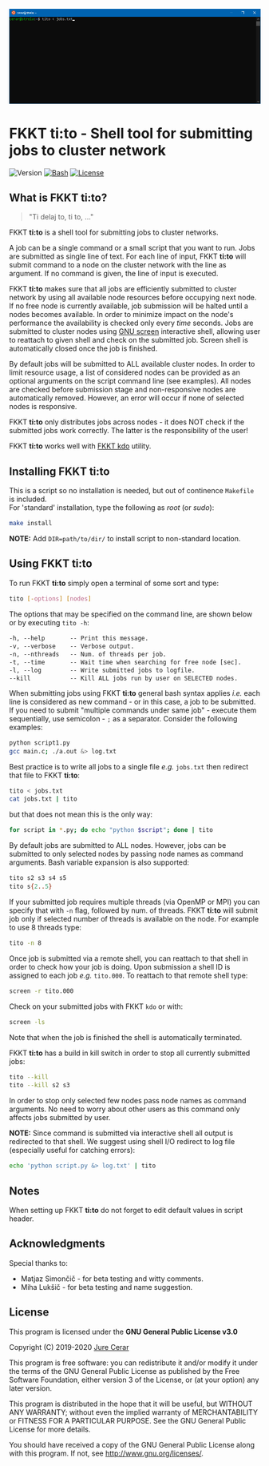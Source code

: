 ![demo](doc/demo.gif)

# FKKT __ti:to__ - Shell tool for submitting jobs to cluster network  

![Version](https://img.shields.io/badge/Version-0.2.2-blue.svg)
[![Bash](https://img.shields.io/badge/Made_with-bash-light_green.svg)](https://www.gnu.org/software/bash/)
[![License](https://img.shields.io/badge/License-GNU_GPL_v3.0-red.svg)](https://www.gnu.org/licenses/gpl-3.0.html)  

## What is FKKT __ti:to__?
> "Ti delaj to, ti to, ..."

FKKT __ti:to__ is a shell tool for submitting jobs to cluster networks.  

A job can be a single command or a small script that you want to run. Jobs are submitted as single line of text. For each line of input, FKKT __ti:to__ will submit command to a node on the cluster network with the line as argument. If no command is given, the line of input is executed.  

FKKT __ti:to__ makes sure that all jobs are efficiently submitted to cluster network by using all available node resources before occupying next node. If no free node is currently available, job submission will be halted until a nodes becomes available. In order to minimize impact on the node's performance the availability is checked only every _time_ seconds. Jobs are submitted to cluster nodes using [GNU screen](https://www.gnu.org/software/screen/) interactive shell, allowing user to reattach to given shell and check on the submitted job. Screen shell is automatically closed once the job is finished.  

By default jobs will be submitted to ALL available cluster nodes. In order to limit resource usage, a list of considered nodes can be provided as an optional arguments on the script command line (see examples). All nodes are checked before submission stage and non-responsive nodes are automatically removed. However, an error will occur if none of selected nodes is responsive.       

FKKT __ti:to__ only distributes jobs across nodes - it does NOT check if the submitted jobs work correctly. The latter is the responsibility of the user!  

FKKT __ti:to__ works well with [FKKT kdo]() utility.

## Installing FKKT __ti:to__
This is a script so no installation is needed, but out of continence `Makefile` is included.  
For 'standard' installation, type the following as *root* (or *sudo*):
```bash
make install
```
**NOTE:** Add `DIR=path/to/dir/` to install script to non-standard location.  

## Using FKKT __ti:to__
To run FKKT __ti:to__ simply open a terminal of some sort and type:
```bash
tito [-options] [nodes]
```
The options that may be specified on the command line, are shown below or by executing `tito -h`:
```
-h, --help       -- Print this message.
-v, --verbose    -- Verbose output.
-n, --nthreads   -- Num. of threads per job.
-t, --time       -- Wait time when searching for free node [sec].
-l, --log        -- Write submitted jobs to logfile.
--kill           -- Kill ALL jobs run by user on SELECTED nodes.
```
When submitting jobs using FKKT __ti:to__ general bash syntax applies *i.e.* each line is considered as new command - or in this case, a job to be submitted. If you need to submit "multiple commands under same job" - execute them sequentially, use semicolon - `;` as a separator. Consider the following examples:
```bash
python script1.py
gcc main.c; ./a.out &> log.txt
```
Best practice is to write all jobs to a single file *e.g.* `jobs.txt` then redirect that file to FKKT __ti:to__:
```bash
tito < jobs.txt
cat jobs.txt | tito
```
but that does not mean this is the only way:
```bash
for script in *.py; do echo "python $script"; done | tito
```
By default jobs are submitted to ALL nodes. However, jobs can be submitted to only selected nodes by passing node names as command arguments. Bash variable expansion is also supported:
```bash
tito s2 s3 s4 s5
tito s{2..5}
```
If your submitted job requires multiple threads (via OpenMP or MPI) you can specify that with `-n` flag, followed by num. of threads. FKKT __ti:to__ will submit job only if selected number of threads is available on the node. For example to use 8 threads type:
```bash
tito -n 8
```  
Once job is submitted via a remote shell, you can reattach to that shell in order to check how your job is doing. Upon submission a shell ID is assigned to each job *e.g.* `tito.000`. To reattach to that remote shell type:
```bash
screen -r tito.000
```
Check on your submitted jobs with FKKT `kdo` or with:
```bash
screen -ls
```
Note that when the job is finished the shell is automatically terminated.

FKKT __ti:to__ has a build in kill switch in order to stop all currently submitted jobs:
```bash
tito --kill
tito --kill s2 s3
```
In order to stop only selected few nodes pass node names as command arguments. No need to worry about other users as this command only affects jobs submitted by user.

**NOTE:** Since command is submitted via interactive shell all output is redirected to that shell. We suggest using shell I/O redirect to log file (especially useful for catching errors):
```bash
echo 'python script.py &> log.txt' | tito
```

## Notes
When setting up FKKT __ti:to__ do not forget to edit default values in script header.  

<!-- **DISCLAIMER:** Any connection between FKKT __ti:to__ and Yugoslav marshal and politician [Josip Broz - Tito](https://en.wikipedia.org/wiki/Josip_Broz_Tito) is purely coincidental.   -->

## Acknowledgments
Special thanks to:
- Matjaz Simončič - for beta testing and witty comments.  
- Miha Lukšič - for beta testing and name suggestion.  

## License
This program is licensed under the **GNU General Public License v3.0**

Copyright (C) 2019-2020 [Jure Cerar](https://github.com/JureCerar)

This program is free software: you can redistribute it and/or modify it under the terms of the GNU General Public License as published by the Free Software Foundation, either version 3 of the License, or (at your option) any later version.

This program is distributed in the hope that it will be useful, but WITHOUT ANY WARRANTY; without even the implied warranty of MERCHANTABILITY or FITNESS FOR A PARTICULAR PURPOSE. See the GNU General Public License for more details.

You should have received a copy of the GNU General Public License along with this program. If not, see http://www.gnu.org/licenses/.

